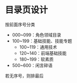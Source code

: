 # 目录页设计

按前面序号分类
- 000~099：角色领域目录
- 100~199：基础技能、技能专题
    - 100~119：通用技术
    - 120~140：前端基础技能
    - 180~199：软素质
- 500~600：闲言碎语

若无序号，则排最后